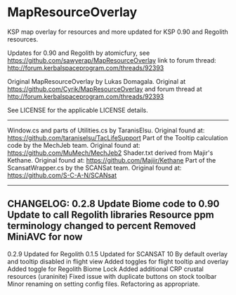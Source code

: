MapResourceOverlay
==================

KSP map overlay for resources and more updated for KSP 0.90 and Regolith resources.  

Updates for 0.90 and Regolith by atomicfury, see https://github.com/sawyerap/MapResourceOverlay
link to forum thread: http://forum.kerbalspaceprogram.com/threads/92393

Original MapResourceOverlay by Lukas Domagala.  Original at https://github.com/Cyrik/MapResourceOverlay
and forum thread at http://forum.kerbalspaceprogram.com/threads/92393

See LICENSE for the applicable LICENSE details.

---

Window.cs and parts of Utilities.cs by TaranisElsu. Original found at: https://github.com/taraniselsu/TacLifeSupport
Part of the Tooltip calculation code by the MechJeb team. Original found at: https://github.com/MuMech/MechJeb2
Shader.txt derived from Majir's Kethane. Original found at: https://github.com/Majiir/Kethane
Part of the ScansatWrapper.cs by the SCANSat team. Original found at: https://github.com/S-C-A-N/SCANsat

---
CHANGELOG:
0.2.8
    Update Biome code to 0.90
    Update to call Regolith libraries
    Resource ppm terminology changed to percent
    Removed MiniAVC for now
---
0.2.9
    Updated for Regolith 0.1.5
    Updated for SCANSAT 10
    By default overlay and tooltip disabled in flight view
    Added toggles for flight tooltip and overlay
    Added toggle for Regolith Biome Lock
    Added additional CRP crustal resources (uraninite)
    Fixed issue with duplicate buttons on stock toolbar
    Minor renaming on setting config files.
    Refactoring as appropriate.
    
